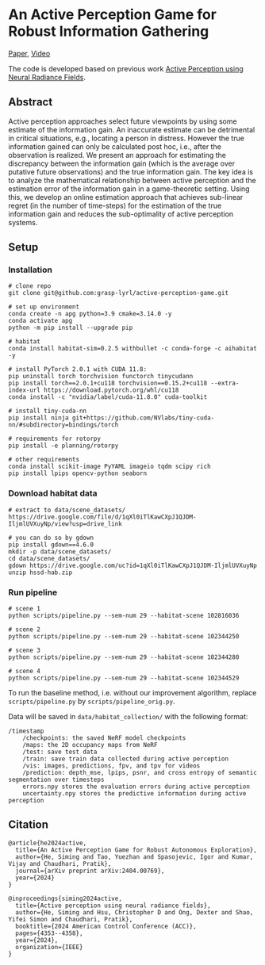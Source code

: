 # An Active Perception Game for Robust Information Gathering
[Paper](https://arxiv.org/abs/2404.00769), [Video](https://www.youtube.com/watch?v=zzvhCXsdn7o)

The code is developed based on previous work [Active Perception using Neural Radiance Fields](https://github.com/grasp-lyrl/Active-Perception-using-Neural-Radiance-Fields).

## Abstract
Active perception approaches select future viewpoints by using some estimate of the information gain. An inaccurate estimate can be detrimental in critical situations, e.g., locating a person in distress. However the true information gained can only be calculated post hoc, i.e., after the observation is realized. We present an approach for estimating the discrepancy between the information gain (which is the average over putative future observations) and the true information gain. The key idea is to analyze the mathematical relationship between active perception and the estimation error of the information gain in a game-theoretic setting. Using this, we develop an online estimation approach that achieves sub-linear regret (in the number of time-steps) for the estimation of the true information gain and reduces the sub-optimality of active perception systems.

## Setup
### Installation
```
# clone repo
git clone git@github.com:grasp-lyrl/active-perception-game.git

# set up environment
conda create -n apg python=3.9 cmake=3.14.0 -y
conda activate apg
python -m pip install --upgrade pip

# habitat
conda install habitat-sim=0.2.5 withbullet -c conda-forge -c aihabitat -y

# install PyTorch 2.0.1 with CUDA 11.8:
pip uninstall torch torchvision functorch tinycudann
pip install torch==2.0.1+cu118 torchvision==0.15.2+cu118 --extra-index-url https://download.pytorch.org/whl/cu118
conda install -c "nvidia/label/cuda-11.8.0" cuda-toolkit

# install tiny-cuda-nn
pip install ninja git+https://github.com/NVlabs/tiny-cuda-nn/#subdirectory=bindings/torch

# requirements for rotorpy
pip install -e planning/rotorpy

# other requirements
conda install scikit-image PyYAML imageio tqdm scipy rich
pip install lpips opencv-python seaborn
```
### Download habitat data
```
# extract to data/scene_datasets/
https://drive.google.com/file/d/1qXl0iTlKawCXpJ1QJDM-IljmlUVXuyNp/view?usp=drive_link

# you can do so by gdown
pip install gdown==4.6.0
mkdir -p data/scene_datasets/
cd data/scene_datasets/
gdown https://drive.google.com/uc?id=1qXl0iTlKawCXpJ1QJDM-IljmlUVXuyNp
unzip hssd-hab.zip
```

### Run pipeline
```
# scene 1
python scripts/pipeline.py --sem-num 29 --habitat-scene 102816036

# scene 2
python scripts/pipeline.py --sem-num 29 --habitat-scene 102344250

# scene 3
python scripts/pipeline.py --sem-num 29 --habitat-scene 102344280

# scene 4
python scripts/pipeline.py --sem-num 29 --habitat-scene 102344529
```
To run the baseline method, i.e. without our improvement algorithm, replace `scripts/pipeline.py` by `scripts/pipeline_orig.py`.

Data will be saved in `data/habitat_collection/` with the following format:
```
/timestamp
	/checkpoints: the saved NeRF model checkpoints
	/maps: the 2D occupancy maps from NeRF
	/test: save test data
	/train: save train data collected during active perception
	/vis: images, predictions, fpv, and tpv for videos
	/prediction: depth_mse, lpips, psnr, and cross entropy of semantic segmentation over timesteps
	errors.npy stores the evaluation errors during active perception
	uncertainty.npy stores the predictive information during active perception
```

## Citation
```
@article{he2024active,
  title={An Active Perception Game for Robust Autonomous Exploration},
  author={He, Siming and Tao, Yuezhan and Spasojevic, Igor and Kumar, Vijay and Chaudhari, Pratik},
  journal={arXiv preprint arXiv:2404.00769},
  year={2024}
}

@inproceedings{siming2024active,
  title={Active perception using neural radiance fields},
  author={He, Siming and Hsu, Christopher D and Ong, Dexter and Shao, Yifei Simon and Chaudhari, Pratik},
  booktitle={2024 American Control Conference (ACC)},
  pages={4353--4358},
  year={2024},
  organization={IEEE}
}
```
